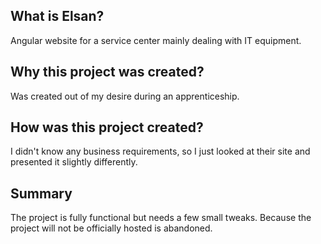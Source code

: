 ## What is Elsan?
Angular website for a service center mainly dealing with IT equipment. 

## Why this project was created?
Was created out of my desire during an apprenticeship. 

## How was this project created?
I didn't know any business requirements, so I just looked at their site and presented it slightly differently. 

## Summary
The project is fully functional but needs a few small tweaks. Because the project will not be officially hosted is abandoned.


